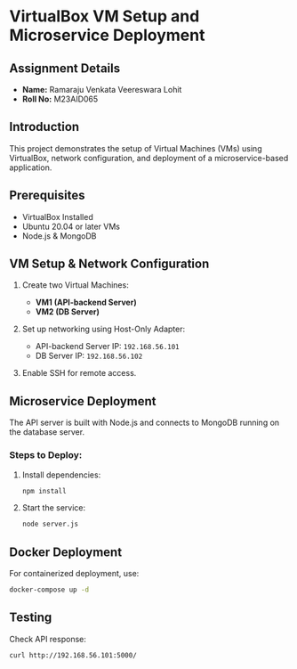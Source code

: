 # VirtualBox VM Setup and Microservice Deployment

## Assignment Details
- **Name:** Ramaraju Venkata Veereswara Lohit
- **Roll No:** M23AID065

## Introduction
This project demonstrates the setup of Virtual Machines (VMs) using VirtualBox, network configuration, and deployment of a microservice-based application.

## Prerequisites
- VirtualBox Installed
- Ubuntu 20.04 or later VMs
- Node.js & MongoDB

## VM Setup & Network Configuration
1. Create two Virtual Machines:
   - **VM1 (API-backend Server)**
   - **VM2 (DB Server)**

2. Set up networking using Host-Only Adapter:
   - API-backend Server IP: `192.168.56.101`
   - DB Server IP: `192.168.56.102`

3. Enable SSH for remote access.

## Microservice Deployment
The API server is built with Node.js and connects to MongoDB running on the database server.

### Steps to Deploy:
1. Install dependencies:
   ```bash
   npm install
   ```
2. Start the service:
   ```bash
   node server.js
   ```

## Docker Deployment
For containerized deployment, use:
```bash
docker-compose up -d
```

## Testing
Check API response:
```bash
curl http://192.168.56.101:5000/
```

